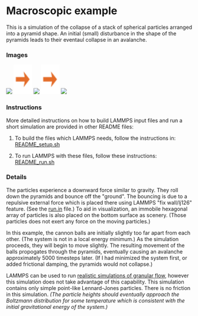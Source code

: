 Macroscopic example
===========================
This is a simulation of the collapse of a stack of spherical particles arranged into a pyramid shape.  An initial (small) disturbance in the shape of the pyramids leads to their eventaul collapse in an avalanche.

### Images

<img src="images/pyramids_vs_gravity_t=04800steps_LR.jpg" width=300>
<img src="images/rightarrow.svg" height=80>
<img src="images/pyramids_vs_gravity_t=12200steps_LR.jpg" width=300>
<img src="images/rightarrow.svg" height=80>
<img src="images/pyramids_vs_gravity_t=33000steps_LR.jpg" width=300>


### Instructions

More detailed instructions on how to build LAMMPS input files and run a short simulation are provided in other README files:

1) To build the files which LAMMPS needs, follow the instructions in:
[README_setup.sh](README_setup.sh)

2) To run LAMMPS with these files, follow these instructions:
[README_run.sh](README_run.sh)


### Details

The particles experience a downward force similar to gravity.  They roll down the pyramids and bounce off the "ground". The bouncing is due to a repulsive external force which is placed there using LAMMPS "fix wall/lj126" feature.  (See the [run.in](run.in) file.)  To aid in visualization, an immobile hexagonal array of particles is also placed on the bottom surface as scenery.  (Those particles does not exert any force on the moving particles.)

In this example, the cannon balls are initially slightly too far apart from each other.  (The system is not in a local energy minimum.)  As the simulation proceeds, they will begin to move slightly.  The resulting movement of the balls propogates through the pyramids, eventually causing an avalanche approximately 5000 timesteps later.  (If I had minimized the system first, or added frictional damping, the pyramids would not collapse.)

LAMMPS can be used to run [realistic simulations of granular flow](https://lammps.sandia.gov/doc/Howto_granular.html), however this simulation does not take advantage of this capability.  This simulation contains only simple point-like Lennard-Jones particles.  There is no friction in this simulation.  *(The particle heights should eventually approach the Boltzmann distribution for some temperature which is consistent with the initial gravitational energy of the system.)*
